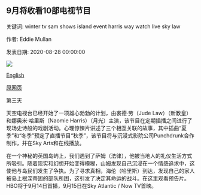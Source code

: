## 9月将收看10部电视节目

关键词: winter tv sam shows island event harris way watch live sky law

作者: Eddie Mullan

发表日期: 2020-08-28 00:00:00

![](https://ychef.files.bbci.co.uk/live/624x351/p08pxrls.jpg)

[English](Ten%20TV%20shows%20to%20watch%20in%20September.md)

[原网页](https://www.bbc.com/culture/article/20200828-ten-tv-shows-to-watch-in-september)

第三天



天空电视台已经开始了一项雄心勃勃的计划，由裘德·劳（Jude Law）（新教皇）和娜奥米·哈里斯（Naomie Harris）（月光）主演，该节目在定期插播之间进行了现场史诗般的戏剧活动。心理惊悚片讲述了三个相互关联的故事，其中插曲“夏季”和“冬季”预定了直播节目“秋季”，该节目将与沉浸式影院公司Punchdrunk合作制作，并在Sky Arts和在线播放。

在一个神秘的英国岛屿上，我们遇到了萨姆（法律），他被当地人的礼仪生活方式所吸引。随着现实和幻想开始变得模糊，山姆发现自己沉浸在一个情感追求中，这使他与岛民们发生了争执。为了寻求真相，海伦（哈里斯）到达，发现自己的家人被岛上根深蒂固的部队所困，这引发了决定其命运的战斗。在这里观看预告片。 HBO将于9月14日首播，9月15日在Sky Atlantic / Now TV首映。